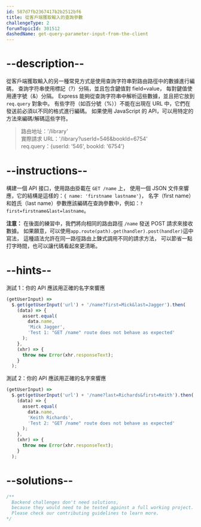 ```yaml
---
id: 587d7fb2367417b2b2512bf6
title: 從客戶端獲取輸入的查詢參數
challengeType: 2
forumTopicId: 301512
dashedName: get-query-parameter-input-from-the-client
---
```


# --description--

從客戶端獲取輸入的另一種常見方式是使用查詢字符串對路由路徑中的數據進行編碼， 查詢字符串使用標記（?）分隔，並且包含鍵值對 field=value， 每對鍵值使用連字號（&）分隔。 Express 能夠從查詢字符串中解析這些數據，並且把它放到 `req.query` 對象中。 有些字符（如百分號（%））不能在出現在 URL 中，它們在發送前必須以不同的格式進行編碼。 如果使用 JavaScript 的 API，可以用特定的方法來編碼/解碼這些字符。

<blockquote>路由地址：'/library'<br> 實際請求 URL：'/library?userId=546&#x26;bookId=6754'<br>req.query：{userId: '546', bookId: '6754'}</blockquote>

# --instructions--

構建一個 API 接口，使用路由掛載在 `GET /name` 上， 使用一個 JSON 文件來響應，它的結構是這樣的：`{ name: 'firstname lastname'}`， 名字（first name）和姓氏（last name）參數應該編碼在查詢參數中，例如：`?first=firstname&last=lastname`。

**注意：** 在後面的練習中，我們將向相同的路由路徑 `/name` 發送 POST 請求來接收數據。 如果願意，可以使用`app.route(path).get(handler).post(handler)`這中寫法， 這種語法允許在同一路徑路由上鍊式調用不同的請求方法， 可以節省一點打字時間，也可以讓代碼看起來更清晰。

# --hints--

測試 1：你的 API 應該用正確的名字來響應

```js
(getUserInput) =>
  $.get(getUserInput('url') + '/name?first=Mick&last=Jagger').then(
    (data) => {
      assert.equal(
        data.name,
        'Mick Jagger',
        'Test 1: "GET /name" route does not behave as expected'
      );
    },
    (xhr) => {
      throw new Error(xhr.responseText);
    }
  );
```

測試 2：你的 API 應該用正確的名字來響應

```js
(getUserInput) =>
  $.get(getUserInput('url') + '/name?last=Richards&first=Keith').then(
    (data) => {
      assert.equal(
        data.name,
        'Keith Richards',
        'Test 2: "GET /name" route does not behave as expected'
      );
    },
    (xhr) => {
      throw new Error(xhr.responseText);
    }
  );
```

# --solutions--

```js
/**
  Backend challenges don't need solutions, 
  because they would need to be tested against a full working project. 
  Please check our contributing guidelines to learn more.
*/
```
